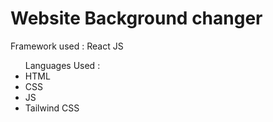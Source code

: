 <h1>Website Background changer</h1>
<P>Framework used : React JS</P>
<ul>Languages Used :
  <li>HTML</li>
  <li>CSS</li>
  <li>JS</li>
  <li>Tailwind CSS</li>
</ul>
